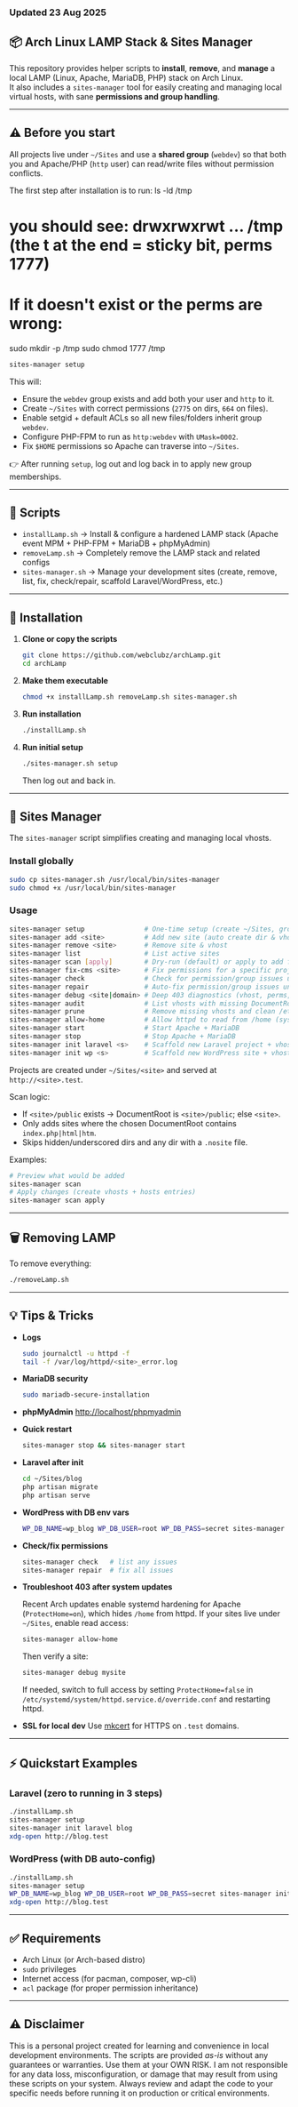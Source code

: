 ### Updated 23 Aug 2025


## 📦 Arch Linux LAMP Stack & Sites Manager

This repository provides helper scripts to **install**, **remove**, and **manage** a local LAMP (Linux, Apache, MariaDB, PHP) stack on Arch Linux.  
It also includes a `sites-manager` tool for easily creating and managing local virtual hosts, with sane **permissions and group handling**.

---

## ⚠️ Before you start

All projects live under `~/Sites` and use a **shared group** (`webdev`) so that both you and Apache/PHP (`http` user) can read/write files without permission conflicts.

The first step after installation is to run:
ls -ld /tmp

# you should see: drwxrwxrwt ... /tmp (the t at the end = sticky bit, perms 1777)

# If it doesn't exist or the perms are wrong:

sudo mkdir -p /tmp
sudo chmod 1777 /tmp

```bash
sites-manager setup
````

This will:

* Ensure the `webdev` group exists and add both your user and `http` to it.
* Create `~/Sites` with correct permissions (`2775` on dirs, `664` on files).
* Enable setgid + default ACLs so all new files/folders inherit group `webdev`.
* Configure PHP-FPM to run as `http:webdev` with `UMask=0002`.
* Fix `$HOME` permissions so Apache can traverse into `~/Sites`.

👉 After running `setup`, log out and log back in to apply new group memberships.

---

## 📂 Scripts

* `installLamp.sh` → Install & configure a hardened LAMP stack (Apache event MPM + PHP-FPM + MariaDB + phpMyAdmin)
* `removeLamp.sh` → Completely remove the LAMP stack and related configs
* `sites-manager.sh` → Manage your development sites (create, remove, list, fix, check/repair, scaffold Laravel/WordPress, etc.)

---

## 🚀 Installation

1. **Clone or copy the scripts**

   ```bash
   git clone https://github.com/webclubz/archLamp.git
   cd archLamp
   ```

2. **Make them executable**

   ```bash
   chmod +x installLamp.sh removeLamp.sh sites-manager.sh
   ```

3. **Run installation**

   ```bash
   ./installLamp.sh
   ```

4. **Run initial setup**

   ```bash
   ./sites-manager.sh setup
   ```

   Then log out and back in.

---

## 🧰 Sites Manager

The `sites-manager` script simplifies creating and managing local vhosts.

### Install globally

```bash
sudo cp sites-manager.sh /usr/local/bin/sites-manager
sudo chmod +x /usr/local/bin/sites-manager
```

### Usage

```bash
sites-manager setup               # One-time setup (create ~/Sites, groups, ACLs, PHP-FPM config)
sites-manager add <site>          # Add new site (auto create dir & vhost)
sites-manager remove <site>       # Remove site & vhost
sites-manager list                # List active sites
sites-manager scan [apply]        # Dry-run (default) or apply to add from ~/Sites
sites-manager fix-cms <site>      # Fix permissions for a specific project (Laravel/WP/etc.)
sites-manager check               # Check for permission/group issues under ~/Sites
sites-manager repair              # Auto-fix permission/group issues under ~/Sites
sites-manager debug <site|domain> # Deep 403 diagnostics (vhost, perms, index, Apache)
sites-manager audit               # List vhosts with missing DocumentRoot
sites-manager prune               # Remove missing vhosts and clean /etc/hosts
sites-manager allow-home          # Allow httpd to read from /home (systemd override)
sites-manager start               # Start Apache + MariaDB
sites-manager stop                # Stop Apache + MariaDB
sites-manager init laravel <s>    # Scaffold new Laravel project + vhost
sites-manager init wp <s>         # Scaffold new WordPress site + vhost
```

Projects are created under `~/Sites/<site>` and served at `http://<site>.test`.

Scan logic:
- If `<site>/public` exists → DocumentRoot is `<site>/public`; else `<site>`.
- Only adds sites where the chosen DocumentRoot contains `index.php|html|htm`.
- Skips hidden/underscored dirs and any dir with a `.nosite` file.

Examples:
```bash
# Preview what would be added
sites-manager scan
# Apply changes (create vhosts + hosts entries)
sites-manager scan apply
```

---

## 🗑 Removing LAMP

To remove everything:

```bash
./removeLamp.sh
```

---

## 💡 Tips & Tricks

* **Logs**

  ```bash
  sudo journalctl -u httpd -f
  tail -f /var/log/httpd/<site>_error.log
  ```

* **MariaDB security**

  ```bash
  sudo mariadb-secure-installation
  ```

* **phpMyAdmin**
  [http://localhost/phpmyadmin](http://localhost/phpmyadmin)

* **Quick restart**

  ```bash
  sites-manager stop && sites-manager start
  ```

* **Laravel after init**

  ```bash
  cd ~/Sites/blog
  php artisan migrate
  php artisan serve
  ```

* **WordPress with DB env vars**

  ```bash
  WP_DB_NAME=wp_blog WP_DB_USER=root WP_DB_PASS=secret sites-manager init wp blog
  ```

* **Check/fix permissions**

  ```bash
  sites-manager check   # list any issues
  sites-manager repair  # fix all issues
  ```

* **Troubleshoot 403 after system updates**

  Recent Arch updates enable systemd hardening for Apache (`ProtectHome=on`), which hides `/home` from httpd. If your sites live under `~/Sites`, enable read access:

  ```bash
  sites-manager allow-home
  ```

  Then verify a site:

  ```bash
  sites-manager debug mysite
  ```

  If needed, switch to full access by setting `ProtectHome=false` in `/etc/systemd/system/httpd.service.d/override.conf` and restarting httpd.

* **SSL for local dev**
  Use [mkcert](https://github.com/FiloSottile/mkcert) for HTTPS on `.test` domains.

---

## ⚡ Quickstart Examples

### Laravel (zero to running in 3 steps)

```bash
./installLamp.sh
sites-manager setup
sites-manager init laravel blog
xdg-open http://blog.test
```

### WordPress (with DB auto-config)

```bash
./installLamp.sh
sites-manager setup
WP_DB_NAME=wp_blog WP_DB_USER=root WP_DB_PASS=secret sites-manager init wp blog
xdg-open http://blog.test
```

---

## ✅ Requirements

* Arch Linux (or Arch-based distro)
* `sudo` privileges
* Internet access (for pacman, composer, wp-cli)
* `acl` package (for proper permission inheritance)

---

## ⚠️ Disclaimer

This is a personal project created for learning and convenience in local development environments.
The scripts are provided *as-is* without any guarantees or warranties. Use them at your OWN RISK.
I am not responsible for any data loss, misconfiguration, or damage that may result from using these scripts on your system.
Always review and adapt the code to your specific needs before running it on production or critical environments.

```
